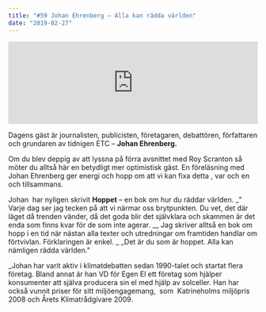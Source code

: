 ```yaml
---
title: "#59 Johan Ehrenberg – Alla kan rädda världen"
date: "2019-02-27"
---
```


<iframe src="https://w.soundcloud.com/player/?url=https%3A//api.soundcloud.com/tracks/582124821&amp;color=%23ff5500&amp;auto_play=false&amp;hide_related=false&amp;show_comments=true&amp;show_user=true&amp;show_reposts=false&amp;show_teaser=true" width="100%" height="166" frameborder="no" scrolling="no"></iframe>

Dagens gäst är journalisten, publicisten, företagaren, debattören, författaren och grundaren av tidnigen ETC – **Johan Ehrenberg.**

Om du blev deppig av att lyssna på förra avsnittet med Roy Scranton så möter du alltså här en betydligt mer optimistisk gäst. En föreläsning med Johan Ehrenberg ger energi och hopp om att vi kan fixa detta , var och en och tillsammans.

Johan  har nyligen skrivit **Hoppet** – en bok om hur du räddar världen. _" Varje dag ser jag tecken på att vi närmar oss brytpunkten. Du vet, det där läget då trenden vänder, då det goda blir det självklara och skammen är det enda som finns kvar för de som inte agerar. __ Jag skriver alltså en bok om hopp i en tid när nästan alla texter och utredningar om framtiden handlar om förtvivlan. Förklaringen är enkel. _ _Det är du som är hoppet. Alla kan nämligen rädda världen."

_Johan har varit aktiv i klimatdebatten sedan 1990-talet och startat flera företag. Bland annat är han VD för Egen El ett företag som hjälper konsumenter att själva producera sin el med hjälp av solceller. Han har också vunnit priser för sitt miljöengagemang,  som  Katrineholms miljöpris 2008 och Årets Klimatrådgivare 2009.
